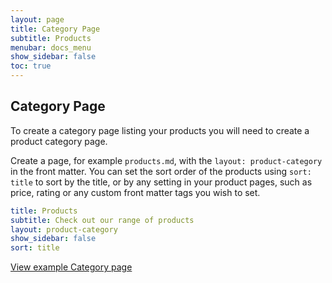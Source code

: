 ```yaml
---
layout: page
title: Category Page
subtitle: Products
menubar: docs_menu
show_sidebar: false
toc: true
---
```


## Category Page

To create a category page listing your products you will need to create a product category page. 

Create a page, for example `products.md`, with the `layout: product-category` in the front matter. You can set the sort order of the products using `sort: title` to sort by the title, or by any setting in your product pages, such as price, rating or any custom front matter tags you wish to set. 

```yaml
title: Products
subtitle: Check out our range of products
layout: product-category
show_sidebar: false
sort: title
```

[View example Category page](/bulma-clean-theme/products/)